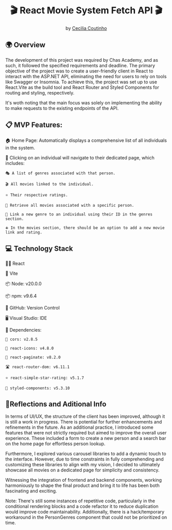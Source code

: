 <h1 align="center"> 🎬 React Movie System Fetch API 🎬</h1>

<p align = center>
by <a href="https://github.com/Cecilia-Coutinho">Cecilia Coutinho</a>
</p>

<h2>🌍 Overview</h2>

<p>
The development of this project was required by Chas Academy, and as such, it followed the specified requirements and deadline. The primary objective of the project was to create a user-friendly client in React to interact with the ASP.NET API, eliminating the need for users to rely on tools like Swagger or Insomnia. To achieve this, the project was set up to use React.Vite as the build tool and React Router and Styled Components for routing and styling, respectively.
</p>

<p>
It's woth noting that the main focus was solely on implementing the ability to make requests to the existing endpoints of the API.
</p>

<h2>📋 MVP Features:</h2>

🏠 Home Page: Automatically displays a comprehensive list of all individuals in the system.

👤 Clicking on an individual will navigate to their dedicated page, which includes:

    🎭 A list of genres associated with that person.

    🎬 All movies linked to the individual.

    ⭐ Their respective ratings.

    🎥 Retrieve all movies associated with a specific person.

    🔗 Link a new genre to an individual using their ID in the genres section.

    ➕ In the movies section, there should be an option to add a new movie link and rating.


<h2>💻 Technology Stack</h2>

👨‍💻 React

🚀 Vite

📦 Node: v20.0.0

📦 npm: v9.6.4

👥 GitHub: Version Control

🖥️ Visual Studio: IDE

🔗 Dependencies:

    🔄 cors: v2.8.5

    🔆 react-icons: v4.8.0

    📄 react-paginate: v8.2.0

    🛣️ react-router-dom: v6.11.1

    ⭐ react-simple-star-rating: v5.1.7

    💅 styled-components: v5.3.10


<h2>💭Reflections and Aditional Info</h2>

In terms of UI/UX, the structure of the client has been improved, although it is still a work in progress. There is potential for further enhancements and refinements in the future. As an additional practice, I introduced some features that were not strictly required but aimed to improve the overall user experience. These included a form to create a new person and a search bar on the home page for effortless person lookup.

Furthermore, I explored various carousel libraries to add a dynamic touch to the interface. However, due to time constraints in fully comprehending and customizing these libraries to align with my vision, I decided to ultimately showcase all movies on a dedicated page for simplicity and consistency.

Witnessing the integration of frontend and backend components, working harmoniously to shape the final product and bring it to life has been both fascinating and exciting.

Note: There's still some instances of repetitive code, particularly in the conditional rendering blocks and a code refactor it to reduce duplication would improve code maintainability. Additionally, there is a hack/temporary workaround in the PersonGenres component that could not be prioritized on time.
